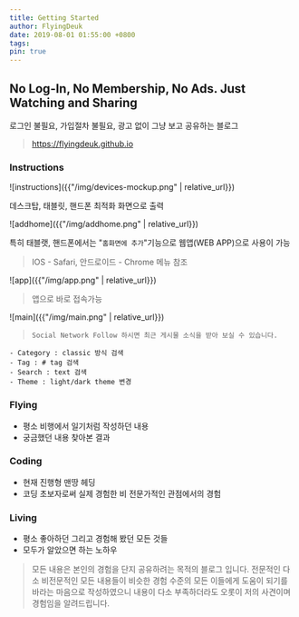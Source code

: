 ```yaml
---
title: Getting Started
author: FlyingDeuk
date: 2019-08-01 01:55:00 +0800
tags:
pin: true
---
```



## No Log-In, No Membership, No Ads. Just Watching and Sharing
로그인 불필요, 가입절차 불필요, 광고 없이 그냥 보고 공유하는 블로그

> <https://flyingdeuk.github.io>

### Instructions

![instructions]({{"/img/devices-mockup.png" | relative_url}})

데스크탑, 태블릿, 핸드폰 최적화 화면으로 출력

![addhome]({{"/img/addhome.png" | relative_url}})

특히 태블랫, 핸드폰에서는 "`홈화면에 추가`"기능으로 웹앱(WEB APP)으로 사용이 가능
> IOS - Safari, 안드로이드 - Chrome 메뉴 참조

![app]({{"/img/app.png" | relative_url}})

> 앱으로 바로 접속가능

![main]({{"/img/main.png" | relative_url}})

> ```Social Network Follow 하시면 최근 게시물 소식을 받아 보실 수 있습니다.``` 

```
- Category : classic 방식 검색
- Tag : # tag 검색
- Search : text 검색
- Theme : light/dark theme 변경
```

### Flying
* 평소 비행에서 일기처럼 작성하던 내용
* 궁금했던 내용 찾아본 결과

### Coding
* 현재 진행형 맨땅 헤딩
* 코딩 초보자로써 실제 경험한 비 전문가적인 관점에서의 경험

### Living
* 평소 좋아하던 그리고 경험해 봤던 모든 것들
* 모두가 알았으면 하는 노하우

> 모든 내용은 본인의 경험을 단지 공유하려는 목적의 블로그 입니다. 전문적인 다소 비전문적인 모든 내용들이 비슷한 경험 수준의 모든 이들에게 도움이 되기를 바라는 마음으로 작성하였으니 내용이 다소 부족하더라도 오롯이 저의 사견이며 경험임을 알려드립니다.
